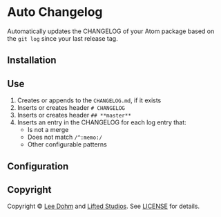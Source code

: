 # Auto Changelog

Automatically updates the CHANGELOG of your Atom package based on the `git log` since your last release tag.

## Installation

## Use

1. Creates or appends to the `CHANGELOG.md`, if it exists
1. Inserts or creates header `# CHANGELOG`
1. Inserts or creates header `## **master**`
1. Inserts an entry in the CHANGELOG for each log entry that:
    * Is not a merge
    * Does not match `/^:memo:/`
    * Other configurable patterns

## Configuration



## Copyright

Copyright &copy; [Lee Dohm](http://www.lee-dohm.com) and [Lifted Studios](http://www.liftedstudios.com). See [LICENSE](https://github.com/lee-dohm/auto-changelog/blob/master/LICENSE.md) for details.

